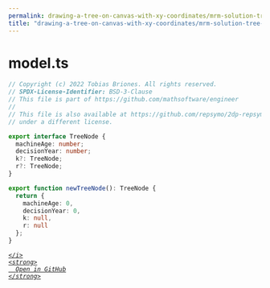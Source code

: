 ```yaml
---
permalink: drawing-a-tree-on-canvas-with-xy-coordinates/mrm-solution-tree---ep/src/model.ts.html
title: "drawing-a-tree-on-canvas-with-xy-coordinates/mrm-solution-tree---ep/src/model.ts"
---
```


# model.ts
```typescript
// Copyright (c) 2022 Tobias Briones. All rights reserved.
// SPDX-License-Identifier: BSD-3-Clause
// This file is part of https://github.com/mathsoftware/engineer
//
// This file is also available at https://github.com/repsymo/2dp-repsymo-solver
// under a different license.

export interface TreeNode {
  machineAge: number;
  decisionYear: number;
  k?: TreeNode;
  r?: TreeNode;
}

export function newTreeNode(): TreeNode {
  return {
    machineAge: 0,
    decisionYear: 0,
    k: null,
    r: null
  };
}

```
<div class="social open-gh-btn my-4">
  <a class="btn btn-github" href="https://github.com/tobiasbriones/blog/tree/main/mathswe/representation/repsymo/2dp/mrm/feat/drawing-a-tree-on-canvas-with-xy-coordinates/mrm-solution-tree---ep/src/model.ts" target="_blank">
    <i class="fab fa-github">
      
    </i>
    <strong>
      Open in GitHub
    </strong>
  </a>
</div>